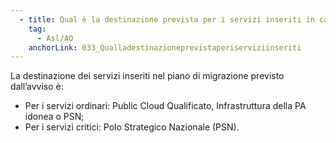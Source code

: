 ```yaml
---
  - title: Qual è la destinazione prevista per i servizi inseriti in candidatura per l'Avviso 1.2 ASL/AO?
    tag:
      - Asl/AO
    anchorLink: 033_Qualladestinazioneprevistaperiserviziinseriti
---
```


La destinazione dei servizi inseriti nel piano di migrazione previsto dall’avviso è:<br>
- Per i servizi ordinari: Public Cloud Qualificato, Infrastruttura della PA idonea o PSN; </br>
- Per i servizi critici: Polo Strategico Nazionale (PSN).
